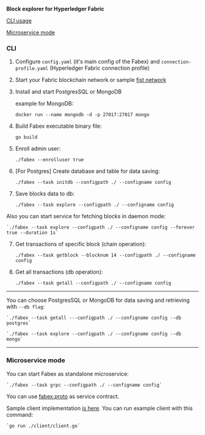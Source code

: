 **Block explorer for Hyperledger Fabric**

[CLI usage](#cli)

[Microservice mode](#microservice)


### <a name="cli">**CLI**</a>

1. Configure `config.yaml` (it's main config of the Fabex) and `connection-profile.yaml` (Hyperledger Fabric connection profile)

2. Start your Fabric blockchain network or sample [fist network](https://github.com/hyperledger/fabric-samples/tree/release-1.4/first-network)

3. Install and start PostgresSQL or MongoDB

    example for MongoDB: 
    
    `docker run --name mongodb -d -p 27017:27017 mongo`

3. Build Fabex executable binary file:  

    `go build`

4. Enroll admin user:  

    `./fabex --enrolluser true`

5. [For Postgres] Create database and table for data saving:  

    `./fabex --task initdb --configpath ./ --configname config`

6. Save blocks data to db:

    `./fabex --task explore --configpath ./ --configname config`
    

Also you can start service for fetching blocks in daemon mode: 
 
    `./fabex --task explore --configpath ./ --configname config --forever true --duration 1s` 
    
    
7. Get transactions of specific block (chain operation):  

    `./fabex --task getblock --blocknum 14 --configpath ./ --configname config`

8. Get all transactions (db operation):  

    `./fabex --task getall --configpath ./ --configname config`

---

You can choose PostgresSQL or MongoDB for data saving and retrieving with `--db flag`:

    `./fabex --task getall ---configpath ./ --configname config --db postgres`

    `./fabex --task explore --configpath ./ --configname config --db mongo`

---



### <a name="microservice">**Microservice mode**</a>

You can start Fabex as standalone microservice:

    `./fabex --task grpc --configpath ./ --configname config`

You can use [fabex.proto](https://github.com/VadimInshakov/fabex/blob/master/proto/fabex.proto) as service contract.

Sample client implementation [is here](https://github.com/VadimInshakov/fabex/blob/master/client/client.go). 
You can run example client with this command:

    `go run ./client/client.go`

